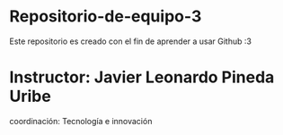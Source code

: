 # Repositorio-de-equipo-3
Este repositorio es creado con el fin de aprender a usar Github :3
# Instructor: Javier Leonardo Pineda Uribe
coordinación: Tecnología e innovación
